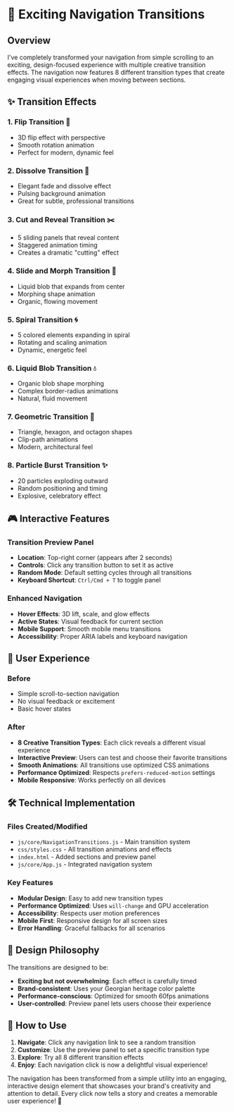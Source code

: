# 🎨 Exciting Navigation Transitions

## Overview
I've completely transformed your navigation from simple scrolling to an exciting, design-focused experience with multiple creative transition effects. The navigation now features 8 different transition types that create engaging visual experiences when moving between sections.

## ✨ Transition Effects

### 1. **Flip Transition** 🔄
- 3D flip effect with perspective
- Smooth rotation animation
- Perfect for modern, dynamic feel

### 2. **Dissolve Transition** 💫
- Elegant fade and dissolve effect
- Pulsing background animation
- Great for subtle, professional transitions

### 3. **Cut and Reveal Transition** ✂️
- 5 sliding panels that reveal content
- Staggered animation timing
- Creates a dramatic "cutting" effect

### 4. **Slide and Morph Transition** 🌊
- Liquid blob that expands from center
- Morphing shape animation
- Organic, flowing movement

### 5. **Spiral Transition** 🌀
- 5 colored elements expanding in spiral
- Rotating and scaling animation
- Dynamic, energetic feel

### 6. **Liquid Blob Transition** 💧
- Organic blob shape morphing
- Complex border-radius animations
- Natural, fluid movement

### 7. **Geometric Transition** 🔷
- Triangle, hexagon, and octagon shapes
- Clip-path animations
- Modern, architectural feel

### 8. **Particle Burst Transition** ✨
- 20 particles exploding outward
- Random positioning and timing
- Explosive, celebratory effect

## 🎮 Interactive Features

### Transition Preview Panel
- **Location**: Top-right corner (appears after 2 seconds)
- **Controls**: Click any transition button to set it as active
- **Random Mode**: Default setting cycles through all transitions
- **Keyboard Shortcut**: `Ctrl/Cmd + T` to toggle panel

### Enhanced Navigation
- **Hover Effects**: 3D lift, scale, and glow effects
- **Active States**: Visual feedback for current section
- **Mobile Support**: Smooth mobile menu transitions
- **Accessibility**: Proper ARIA labels and keyboard navigation

## 🎯 User Experience

### Before
- Simple scroll-to-section navigation
- No visual feedback or excitement
- Basic hover states

### After
- **8 Creative Transition Types**: Each click reveals a different visual experience
- **Interactive Preview**: Users can test and choose their favorite transitions
- **Smooth Animations**: All transitions use optimized CSS animations
- **Performance Optimized**: Respects `prefers-reduced-motion` settings
- **Mobile Responsive**: Works perfectly on all devices

## 🛠️ Technical Implementation

### Files Created/Modified
- `js/core/NavigationTransitions.js` - Main transition system
- `css/styles.css` - All transition animations and effects
- `index.html` - Added sections and preview panel
- `js/core/App.js` - Integrated navigation system

### Key Features
- **Modular Design**: Easy to add new transition types
- **Performance Optimized**: Uses `will-change` and GPU acceleration
- **Accessibility**: Respects user motion preferences
- **Mobile First**: Responsive design for all screen sizes
- **Error Handling**: Graceful fallbacks for all scenarios

## 🎨 Design Philosophy

The transitions are designed to be:
- **Exciting but not overwhelming**: Each effect is carefully timed
- **Brand-consistent**: Uses your Georgian heritage color palette
- **Performance-conscious**: Optimized for smooth 60fps animations
- **User-controlled**: Preview panel lets users choose their experience

## 🚀 How to Use

1. **Navigate**: Click any navigation link to see a random transition
2. **Customize**: Use the preview panel to set a specific transition type
3. **Explore**: Try all 8 different transition effects
4. **Enjoy**: Each navigation click is now a delightful visual experience!

The navigation has been transformed from a simple utility into an engaging, interactive design element that showcases your brand's creativity and attention to detail. Every click now tells a story and creates a memorable user experience! 🌟
